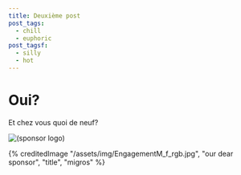 ```yaml
---
title: Deuxième post
post_tags:
  - chill
  - euphoric
post_tagsf:
  - silly
  - hot
---
```

# Oui?

Et chez vous quoi de neuf?

![(sponsor logo)](/assets/img/EngagementM_f_rgb.jpg "our dear sponsor")

{% creditedImage "/assets/img/EngagementM_f_rgb.jpg", "our dear sponsor", "title", "migros" %}
